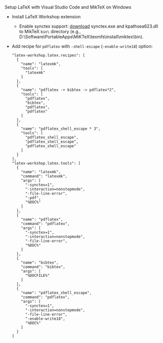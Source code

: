 Setup LaTeX with Visual Studio Code and MikTeX on Windows
- Install LaTeX Workshop extension
  - Enable synctex support: [download](https://github.com/aminophen/w32tex-build) synctex.exe and kpathsea623.dll to MikTeX `bin\` directory (e.g., D:\Software\PortableApps\MiKTeX\texmfs\install\miktex\bin).
- Add recipe for `pdflatex` with `-shell-escape` (`-enable-write18`) option:

    ```{json}
    "latex-workshop.latex.recipes": [
      {
        "name": "latexmk",
        "tools": [
          "latexmk"
        ]
      },
      {
        "name": "pdflatex -> bibtex -> pdflatex*2",
        "tools": [
          "pdflatex",
          "bibtex",
          "pdflatex",
          "pdflatex"
        ]
      },
      {
        "name": "pdflatex_shell_escape * 3",
        "tools": [
          "pdflatex_shell_escape",
          "pdflatex_shell_escape",
          "pdflatex_shell_escape"
        ]
      }
    ],
    "latex-workshop.latex.tools": [
      {
        "name": "latexmk",
        "command": "latexmk",
        "args": [
          "-synctex=1",
          "-interaction=nonstopmode",
          "-file-line-error",
          "-pdf",
          "%DOC%"
        ]
      },
      {
        "name": "pdflatex",
        "command": "pdflatex",
        "args": [
          "-synctex=1",
          "-interaction=nonstopmode",
          "-file-line-error",
          "%DOC%"
        ]
      },
      {
        "name": "bibtex",
        "command": "bibtex",
        "args": [
          "%DOCFILE%"
        ]
      },
      {
        "name": "pdflatex_shell_escape",
        "command": "pdflatex",
        "args": [
          "-synctex=1",
          "-interaction=nonstopmode",
          "-file-line-error",
          "-enable-write18",
          "%DOC%"
        ]
      }
    ]
    ```